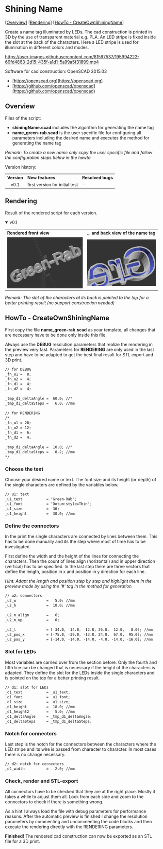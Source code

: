 # Shining Name #

[[Overview](#overview)] [[Rendering](#rendering)] [[HowTo - CreateOwnShiningName](#howToCreateOwnShiningName)]

Create a name tag illuminated by LEDs. The cad construction is printed in 3D by the use of transparent material e.g. PLA. An LED stripe is fixed inside the slot at the back of the characters. Here a LED stripe is used for illumination in different colors and modes.

https://user-images.githubusercontent.com/81587537/195994222-69fd4863-2d15-435f-a1d1-5a99a5f31899.mp4

Software for cad construction: OpenSCAD 2015.03
- [https://openscad.org](https://openscad.org)
- [https://github.com/openscad/openscad](https://github.com/openscad/openscad)

<a name="overview"></a>
## Overview ##

Files of the script:

- __shiningName.scad__ includes the algorithm for generating the name tag
- __name_green-rab.scad__ is the user specific file for configuring all parameters including the desired name and executes the method for generating the name tag

_Remark: To create a new name only copy the user specific file and follow the configuration steps below in the howto_

Version history:

<table>
	<tr>
		<th align="center">Version</th>
		<th align="left">New features</th>
		<th align="left">Resolved bugs</th>
	</tr>
	<tr></tr>
	<tr>
		<td align="center">v0.1</td>
		<td align="left">first version for initial test</td>
		<td align="left">-</td>
	</tr>
</table>

<a name="rendering"></a>
## Rendering

Result of the rendered script for each version.

<details open>
<summary>v0.1</summary>
<table>
	<tr>
		<th align="left">Rendered front view</th>
		<th align="left">... and back view of the name tag</th>
	</tr>
	<tr></tr>
	<tr>
		<td><img src="pictures/shiningName_green-rab_front_v0-1.png"></td>
		<td><img src="pictures/shiningName_green-rab_back_v0-1.png"></td>
	</tr>
</table>
</details>

_Remark: The slot of the characters at its back is pointed to the top for a better printing result (no support construction needed)_

<a name="howToCreateOwnShiningName"></a>
## HowTo - CreateOwnShiningName ##

First copy the file __name_green-rab.scad__ as your template, all changes that are necessary have to be done only inside this file.

Always use the **DEBUG** resolution parameters that realize the rendering in the preview very fast. Parameters for **RENDERING** are only used in the last step and have to be adapted to get the best final result for STL export and 3D print.

```
// for DEBUG
_fn_u1 =  8;
_fn_u2 =  4;
_fn_d1 =  4;
_fn_d2 =  4;

_tmp_d1_deltaAngle =  60.0; //°
_tmp_d1_deltaSteps =   6.0; //mm

// for RENDERING
/*
_fn_u1 = 20;
_fn_u2 = 12;
_fn_d1 =  6;
_fn_d2 =  4;

_tmp_d1_deltaAngle =  10.0; //°
_tmp_d1_deltaSteps =   0.2; //mm
*/
```

### Choose the text ###

Choose your desired name or text. The font size and its height (or depth) of the single characters are defined by the variables below.

```
// u1: text
_u1_text           = "Green-Rab";
_u1_font           = "Dotum:style=Thin";
_u1_size           =  36;
_u1_height         =  30.0; //mm
```

### Define the connectors ###

In the print the single characters are connected by lines between them. This has to be done manually and its the step where most of time has to be investigated.

First define the width and the height of the lines for connecting the characters. Then the count of lines align (horizontal) and in upper direction (vertical) has to be specified. In the last step there are three vectors that define the length, position in x and position in y direction for each line.

_Hint: Adapt the length and position step by step and highlight them in the preview mode by using the '#' tag in the method for generation_

```
// u2: connectors
_u2_w              =   5.0; //mm
_u2_h              =  10.0; //mm

_u2_n_align        =   6;
_u2_n_up           =   0;

_u2_l              = [ 34.0,  14.0,  12.0, 26.0,  12.0,   8.0]; //mm
_u2_pos_x          = [-75.0, -39.0, -13.0, 24.0,  67.0,  95.0]; //mm
_u2_pos_y          = [-14.0, -14.0, -14.0, -4.0, -14.0, -16.0]; //mm
```

### Slot for LEDs ###

Most variables are carried over from the section before. Only the fourth and fifth line can be changed that is necessary if the height of the characters is adapted. They define the slot for the LEDs inside the single characters and is pointed on the top for a better printing result.

```
// d1: slot for LEDs
_d1_text           = _u1_text;
_d1_font           = _u1_font;
_d1_size           = _u1_size;
_d1_height         =  18.0; //mm
_d1_height2        =   5.0; //mm
_d1_deltaAngle     = _tmp_d1_deltaAngle;
_d1_deltaSteps     = _tmp_d1_deltaSteps;
```

### Notch for connectors ###

Last step is the notch for the connectors between the characters where the LED stripe and its wire is passed from character to character. In most cases there is no change necessary.

```
// d2: notch for connectors
_d2_width          =   2.0; //mm
```

### Check, render and STL-export ###

All connectors have to be checked that they are at the right place. Mostly it takes a while to adjust them all. Look from each side and zoom to the connectors to check if there is something wrong.

As a hint I always load the file with debug parameters for performance reasons. After the automatic preview is finished I change the resolution parameters by commenting and uncommenting the code blocks and then execute the rendering directly with the RENDERING parameters.

**Finished!** The rendered cad construction can now be exported as an STL file for a 3D print. 
